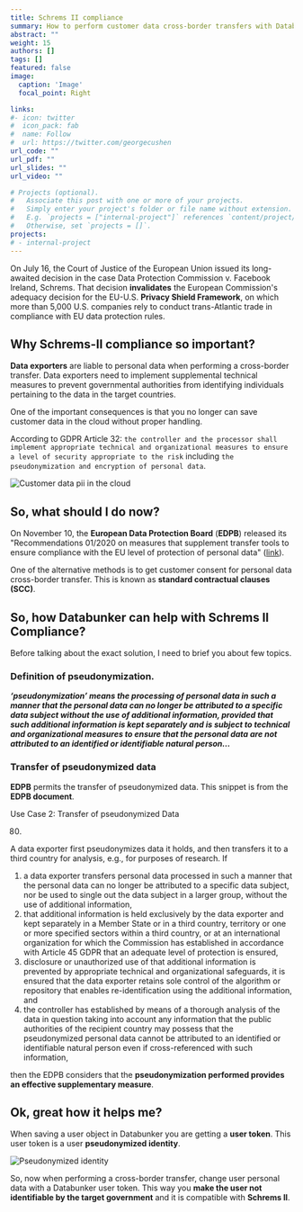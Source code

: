 ```yaml
---
title: Schrems II compliance
summary: How to perform customer data cross-border transfers with Databunker.
abstract: ""
weight: 15
authors: []
tags: []
featured: false
image:
  caption: 'Image'
  focal_point: Right

links:
#- icon: twitter
#  icon_pack: fab
#  name: Follow
#  url: https://twitter.com/georgecushen
url_code: ""
url_pdf: ""
url_slides: ""
url_video: ""

# Projects (optional).
#   Associate this post with one or more of your projects.
#   Simply enter your project's folder or file name without extension.
#   E.g. `projects = ["internal-project"]` references `content/project/deep-learning/index.md`.
#   Otherwise, set `projects = []`.
projects:
# - internal-project
---
```


On July 16, the Court of Justice of the European Union issued its long-awaited decision in the case Data Protection Commission v. Facebook Ireland, Schrems. That decision **invalidates** the European Commission's adequacy decision for the EU-U.S. **Privacy Shield Framework**, on which more than 5,000 U.S. companies rely to conduct trans-Atlantic trade in compliance with EU data protection rules.

## Why Schrems-II compliance so important?
**Data exporters** are liable to personal data when performing a cross-border transfer. Data exporters need to implement supplemental technical measures to prevent governmental authorities from identifying individuals pertaining to the data in the target countries.

One of the important consequences is that you no longer can save customer data in the cloud without proper handling.

According to GDPR Article 32: ``the controller and the processor shall implement appropriate technical and organizational measures to ensure a level of security appropriate to the risk`` including ``the pseudonymization and encryption of personal data``.

![Customer data pii in the cloud](/img/no-pii.png)


## So, what should I do now?
On November 10, the **European Data Protection Board** (**EDPB**) released its "Recommendations 01/2020 on measures that supplement transfer tools to ensure compliance with the EU level of protection of personal data"
([link](https://edpb.europa.eu/sites/edpb/files/consultation/edpb_recommendations_202001_supplementarymeasurestransferstools_en.pdf)).

One of the alternative methods is to get customer consent for personal data cross-border transfer. This is known as **standard contractual clauses (SCC)**.

## So, how Databunker can help with Schrems II Compliance?
Before talking about the exact solution, I need to brief you about few topics.

### Definition of pseudonymization.

***‘pseudonymization’ means the processing of personal data in such a manner that the personal data can no longer be attributed to a specific data subject without the use of additional information, provided that such additional information is kept separately and is subject to technical and organizational measures to ensure that the personal data are not attributed to an identified or identifiable natural person…***

### Transfer of pseudonymized data
**EDPB** permits the transfer of pseudonymized  data. This snippet is from the **EDPB document**.

Use Case 2: Transfer of pseudonymized Data

80.
A data exporter first pseudonymizes data it holds, and then transfers it to a third country for analysis, e.g., for purposes of research.
If
1. a data exporter transfers personal data processed in such a manner that the personal data can no longer be attributed to a specific data subject, nor be used to single out the data subject in a larger group, without the use of additional information,
2. that additional information is held exclusively by the data exporter and kept separately in a Member State or in a third country, territory or one or more specified sectors within a third country, or at an international organization for which the Commission has established in accordance with Article 45 GDPR that an adequate level of protection is ensured,
3. disclosure or unauthorized use of that additional information is prevented by appropriate technical and organizational safeguards, it is ensured that the data exporter retains sole control of the algorithm or repository that enables re-identification using the additional information, and 
4. the controller has established by means of a thorough analysis of the data in question taking into account any information that the public authorities of the recipient country may possess that the pseudonymized personal data cannot be attributed to an identified or identifiable natural person even if cross-referenced with such information, 

then the EDPB considers that the **pseudonymization performed provides an effective supplementary measure**.


## Ok, great how it helps me?
When saving a user object in Databunker you are getting a **user token**. This user token is a user **pseudonymized identity**.

![Pseudonymized identity](/img/pseudonymized-identity.png)


So, now when performing a cross-border transfer, change user personal data with a Databunker user token. This way you **make the user not identifiable by the target government** and it is compatible with **Schrems II**.

